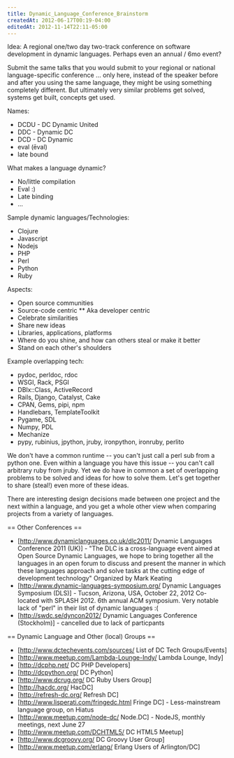 ```yaml
---
title: Dynamic_Language_Conference_Brainstorm
createdAt: 2012-06-17T00:19-04:00
editedAt: 2012-11-14T22:11-05:00
---
```


Idea: A regional one/two day two-track conference on software development in dynamic languages. Perhaps even an annual / 6mo event?

Submit the same talks that you would submit to your regional or national language-specific conference ... only here, instead of the speaker before and after you using the same language, they might be using something completely different. But ultimately very similar problems get solved, systems get built, concepts get used.

Names:
* DCDU - DC Dynamic United
* DDC - Dynamic DC
* DCD - DC Dynamic
* eval (ēval)
* late bound

What makes a language dynamic?
* No/little compilation
* Eval :)
* Late binding
* ...

Sample dynamic languages/Technologies:
* Clojure
* Javascript
* Nodejs
* PHP
* Perl
* Python
* Ruby

Aspects:
* Open source communities
* Source-code centric
** Aka developer centric
* Celebrate similarities
* Share new ideas
* Libraries, applications, platforms
* Where do you shine, and how can others steal or make it better
* Stand on each other's shoulders

Example overlapping tech:
* pydoc, perldoc, rdoc
* WSGI, Rack, PSGI
* DBIx::Class, ActiveRecord
* Rails, Django, Catalyst, Cake
* CPAN, Gems, pipi, npm
* Handlebars, TemplateToolkit
* Pygame, SDL
* Numpy, PDL
* Mechanize
* pypy, rubinius, jpython, jruby, ironpython, ironruby, perlito

We don't have a common runtime -- you can't just call a perl sub from a python one. Even within a language you have this issue -- you can't call arbitrary ruby from jruby. Yet we do have in common a set of overlapping problems to be solved and ideas for how to solve them. Let's get together to share (steal!) even more of these ideas.

There are interesting design decisions made between one project and the next within a language, and you get a whole other view when comparing projects from a variety of languages.

== Other Conferences ==
* [http://www.dynamiclanguages.co.uk/dlc2011/ Dynamic Languages Conference 2011 (UK)] - "The DLC is a cross-language event aimed at Open Source Dynamic Languages, we hope to bring together all the languages in an open forum to discuss and present the manner in which these languages approach and solve tasks at the cutting edge of development technology" Organized by Mark Keating
* [http://www.dynamic-languages-symposium.org/ Dynamic Languages Symposium (DLS)] - Tucson, Arizona, USA, October 22, 2012
Co-located with SPLASH 2012. 6th annual ACM symposium. Very notable lack of "perl" in their list of dynamic languages :(
* [http://swdc.se/dyncon2012/ Dynamic Languages Conference (Stockholm)] - cancelled due to lack of particpants

== Dynamic Language and Other (local) Groups ==
* [http://www.dctechevents.com/sources/ List of DC Tech Groups/Events]
* [http://www.meetup.com/Lambda-Lounge-Indy/ Lambda Lounge, Indy]
* [http://dcphp.net/ DC PHP Developers]
* [http://dcpython.org/ DC Python]
* [http://www.dcrug.org/ DC Ruby Users Group]
* [http://hacdc.org/ HacDC]
* [http://refresh-dc.org/ Refresh DC]
* [http://www.lisperati.com/fringedc.html Fringe DC] - Less-mainstream language group, on Hiatus
* [http://www.meetup.com/node-dc/ Node.DC] - NodeJS, monthly meetings, next June 27
* [http://www.meetup.com/DCHTML5/ DC HTML5 Meetup]
* [http://www.dcgroovy.org/ DC Groovy User Group]
* [http://www.meetup.com/erlang/ Erlang Users of Arlington/DC]

